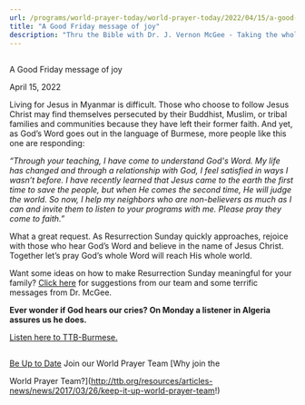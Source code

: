 ```yaml
---
url: /programs/world-prayer-today/world-prayer-today/2022/04/15/a-good-friday-message-of-joy
title: "A Good Friday message of joy"
description: "Thru the Bible with Dr. J. Vernon McGee - Taking the whole Word to the whole world"
---
```







## 
 A Good Friday message of joy


April 15, 2022




Living for Jesus in Myanmar is difficult. Those who choose to follow Jesus Christ may find themselves persecuted by their Buddhist, Muslim, or tribal families and communities because they have left their former faith. And yet, as God’s Word goes out in the language of Burmese, more people like this one are responding:

*“Through your teaching, I have come to understand God's Word. My life has changed and through a relationship with God, I feel satisfied in ways I wasn’t before. I have recently learned that Jesus came to the earth the first time to save the people, but when He comes the second time, He will judge the world. So now, I help my neighbors who are non-believers as much as I can and invite them to listen to your programs with me. Please pray they come to faith.”*

What a great request. As Resurrection Sunday quickly approaches, rejoice with those who hear God’s Word and believe in the name of Jesus Christ. Together let’s pray God’s whole Word will reach His whole world.

Want some ideas on how to make Resurrection Sunday meaningful for your family? [Click here](/resources/resurrection-day-resources) for suggestions from our team and some terrific messages from Dr. McGee.

**Ever wonder if God hears our cries? On Monday a listener in Algeria assures us he does.**

[Listen here to TTB-Burmese.](https://ttb.twr.org/home/day,0428/language,MYA)







## 




[Be Up to Date](http://feeds.feedburner.com/WorldPrayerToday "World Prayer Today RSS Feed")
Join our World Prayer Team
[Why join the  

World Prayer Team?](http://ttb.org/resources/articles-news/news/2017/03/26/keep-it-up-world-prayer-team!)




